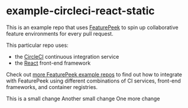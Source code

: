 # example-circleci-react-static

This is an example repo that uses [FeaturePeek](https://featurepeek.com) to spin up collaborative feature environments for every pull request. 

This particular repo uses:
- the [CircleCI](http://circleci.com) continuous integration service
- the [React](http://reactjs.org) front-end framework

Check out [more FeaturePeek example repos](https://github.com/featurepeek?utf8=✓&q=example&type=&language=) to find out how to integrate with FeaturePeek using different combinations of CI services, front-end frameworks, and container registries. 


This is a small change
Another small change
One more change
